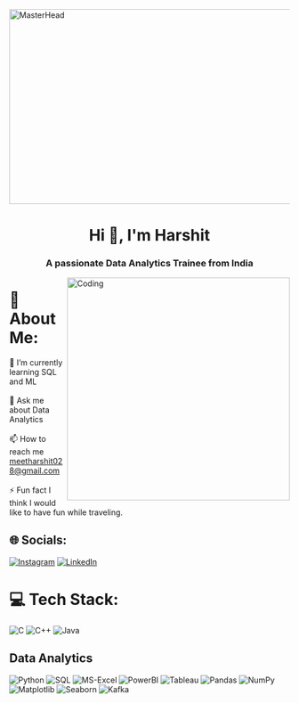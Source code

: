 <img src="https://user-images.githubusercontent.com/74038190/225813708-98b745f2-7d22-48cf-9150-083f1b00d6c9.gif" alt="MasterHead" width="1000" height="350">
<h1 align="center">Hi 👋, I'm Harshit</h1>
<h3 align="center">A passionate Data Analytics Trainee from India</h3>

<img align="right" alt="Coding" width="400"
    src="https://www.bypeople.com/wp-content/uploads/2019/03/people-at-work.gif">
# 💫 About Me:
🌱 I’m currently learning SQL and ML <br><br>💬 Ask me about Data Analytics<br><br>📫 How to reach me meetharshit028@gmail.com<br><br>⚡ Fun fact I think I would like to have fun while traveling.


## 🌐 Socials:
[![Instagram](https://img.shields.io/badge/Instagram-%23E4405F.svg?logo=Instagram&logoColor=white)](https://instagram.com/iharshitshri__) [![LinkedIn](https://img.shields.io/badge/LinkedIn-%230077B5.svg?logo=linkedin&logoColor=white)](https://www.linkedin.com/in/harshit-srivastava-429293214/) 

# 💻 Tech Stack:
![C](https://img.shields.io/badge/c-%2300599C.svg?style=for-the-badge&logo=c&logoColor=white)
![C++](https://img.shields.io/badge/c++-%2300599C.svg?style=for-the-badge&logo=c%2B%2B&logoColor=white)
![Java](https://img.shields.io/badge/java-%23ED8B00.svg?style=for-the-badge&logo=openjdk&logoColor=white)
## Data Analytics
![Python](https://img.shields.io/badge/python-%2314354C.svg?style=for-the-badge&logo=python&logoColor=white)
![SQL](https://img.shields.io/badge/sql-%234479A1.svg?style=for-the-badge&logo=postgresql&logoColor=white)
![MS-Excel](https://img.shields.io/badge/microsoft_excel-217346?style=for-the-badge&logo=microsoft-excel&logoColor=white)
![PowerBI](https://img.shields.io/badge/PowerBI-F2C811?style=for-the-badge&logo=Power%20BI&logoColor=white)
![Tableau](https://img.shields.io/badge/Tableau-E97627?style=for-the-badge&logo=Tableau&logoColor=white)
![Pandas](https://img.shields.io/badge/pandas-%23150458.svg?style=for-the-badge&logo=pandas&logoColor=white)
![NumPy](https://img.shields.io/badge/numpy-%23013243.svg?style=for-the-badge&logo=numpy&logoColor=white)
![Matplotlib](https://img.shields.io/badge/Matplotlib-%23ffffff.svg?style=for-the-badge&logo=Matplotlib&logoColor=black)
![Seaborn](https://img.shields.io/badge/Seaborn-%232E2E2E.svg?style=for-the-badge&logo=Seaborn&logoColor=white)
![Kafka](https://img.shields.io/badge/Apache%20Kafka-231F20?style=for-the-badge&logo=apache-kafka&logoColor=white)


<!-- Proudly created with GPRM ( https://gprm.itsvg.in ) -->
